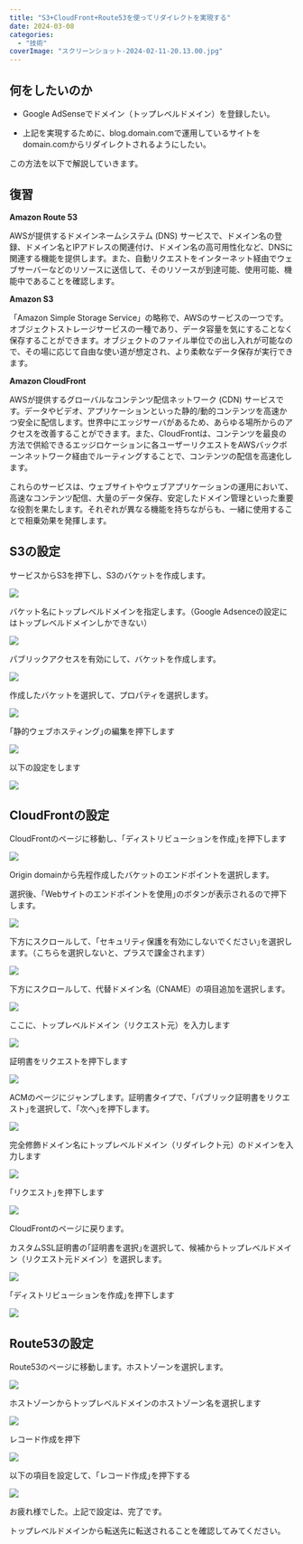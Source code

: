 ```yaml
---
title: "S3+CloudFront+Route53を使ってリダイレクトを実現する"
date: 2024-03-08
categories: 
  - "技術"
coverImage: "スクリーンショット-2024-02-11-20.13.00.jpg"
---
```


## 何をしたいのか

- Google AdSenseでドメイン（トップレベルドメイン）を登録したい。

- 上記を実現するために、blog.domain.comで運用しているサイトをdomain.comからリダイレクトされるようにしたい。

この方法を以下で解説していきます。

## 復習

**Amazon Route 53**

AWSが提供するドメインネームシステム (DNS) サービスで、ドメイン名の登録、ドメイン名とIPアドレスの関連付け、ドメイン名の高可用性化など、DNSに関連する機能を提供します。また、自動リクエストをインターネット経由でウェブサーバーなどのリソースに送信して、そのリソースが到達可能、使用可能、機能中であることを確認します。

**Amazon S3**

「Amazon Simple Storage Service」の略称で、AWSのサービスの一つです。オブジェクトストレージサービスの一種であり、データ容量を気にすることなく保存することができます。オブジェクトのファイル単位での出し入れが可能なので、その場に応じて自由な使い道が想定され、より柔軟なデータ保存が実行できます。

**Amazon CloudFront**

AWSが提供するグローバルなコンテンツ配信ネットワーク (CDN) サービスです。データやビデオ、アプリケーションといった静的/動的コンテンツを高速かつ安全に配信します。世界中にエッジサーバがあるため、あらゆる場所からのアクセスを改善することができます。また、CloudFrontは、コンテンツを最良の方法で供給できるエッジロケーションに各ユーザーリクエストをAWSバックボーンネットワーク経由でルーティングすることで、コンテンツの配信を高速化します。

これらのサービスは、ウェブサイトやウェブアプリケーションの運用において、高速なコンテンツ配信、大量のデータ保存、安定したドメイン管理といった重要な役割を果たします。それぞれが異なる機能を持ちながらも、一緒に使用することで相乗効果を発揮します。

## S3の設定

サービスからS3を押下し、S3のバケットを作成します。

![](https://himawari-blog-bucket.s3.ap-northeast-1.amazonaws.com/posts/images/01-1024x540-1.jpg)

バケット名にトップレベルドメインを指定します。（Google Adsenceの設定にはトップレベルドメインしかできない）

![](https://himawari-blog-bucket.s3.ap-northeast-1.amazonaws.com/posts/images/02-1-1024x804-1.jpg)

パブリックアクセスを有効にして、バケットを作成します。

![](https://himawari-blog-bucket.s3.ap-northeast-1.amazonaws.com/posts/images/03-748x1024-1.jpg)

作成したバケットを選択して、プロパティを選択します。

![](https://himawari-blog-bucket.s3.ap-northeast-1.amazonaws.com/posts/images/04-1024x483-1.jpg)

｢静的ウェブホスティング｣の編集を押下します

![](https://himawari-blog-bucket.s3.ap-northeast-1.amazonaws.com/posts/images/05-1024x538-1.jpg)

以下の設定をします

![](https://himawari-blog-bucket.s3.ap-northeast-1.amazonaws.com/posts/images/06-1024x533-1.jpg)

## CloudFrontの設定

CloudFrontのページに移動し、｢ディストリビューションを作成｣を押下します

![](https://himawari-blog-bucket.s3.ap-northeast-1.amazonaws.com/posts/images/07-1024x539-1.png)

Origin domainから先程作成したバケットのエンドポイントを選択します。

選択後、｢Webサイトのエンドポイントを使用｣のボタンが表示されるので押下します。

![](https://himawari-blog-bucket.s3.ap-northeast-1.amazonaws.com/posts/images/08-1024x733-1.jpg)

下方にスクロールして、｢セキュリティ保護を有効にしないでください｣を選択します。（こちらを選択しないと、プラスで課金されます）

![](https://himawari-blog-bucket.s3.ap-northeast-1.amazonaws.com/posts/images/09-1024x554-1.jpg)

下方にスクロールして、代替ドメイン名（CNAME）の項目追加を選択します。

![](https://himawari-blog-bucket.s3.ap-northeast-1.amazonaws.com/posts/images/10-1024x725-1.jpg)

ここに、トップレベルドメイン（リクエスト元）を入力します

![](https://himawari-blog-bucket.s3.ap-northeast-1.amazonaws.com/posts/images/11-1024x668-1.jpg)

証明書をリクエストを押下します

![](https://himawari-blog-bucket.s3.ap-northeast-1.amazonaws.com/posts/images/12-1024x928-1.jpg)

ACMのページにジャンプします。証明書タイプで、｢パブリック証明書をリクエスト｣を選択して、｢次へ｣を押下します。

![](https://himawari-blog-bucket.s3.ap-northeast-1.amazonaws.com/posts/images/13-1024x391-1.png)

完全修飾ドメイン名にトップレベルドメイン（リダイレクト元）のドメインを入力します

![](https://himawari-blog-bucket.s3.ap-northeast-1.amazonaws.com/posts/images/14-1024x585-1.jpg)

｢リクエスト｣を押下します

![](https://himawari-blog-bucket.s3.ap-northeast-1.amazonaws.com/posts/images/15-1024x500-1.jpg)

CloudFrontのページに戻ります。

カスタムSSL証明書の｢証明書を選択｣を選択して、候補からトップレベルドメイン（リクエスト元ドメイン）を選択します。

![](https://himawari-blog-bucket.s3.ap-northeast-1.amazonaws.com/posts/images/16-1024x928-1.jpg)

｢ディストリビューションを作成｣を押下します

![](https://himawari-blog-bucket.s3.ap-northeast-1.amazonaws.com/posts/images/17-1024x667-1.jpg)

## Route53の設定

Route53のページに移動します。ホストゾーンを選択します。

![](https://himawari-blog-bucket.s3.ap-northeast-1.amazonaws.com/posts/images/18-1024x500-1.jpg)

ホストゾーンからトップレベルドメインのホストゾーン名を選択します

![](https://himawari-blog-bucket.s3.ap-northeast-1.amazonaws.com/posts/images/19-1024x498-1.jpg)

レコード作成を押下

![](https://himawari-blog-bucket.s3.ap-northeast-1.amazonaws.com/posts/images/20-1024x348-1.jpg)

以下の項目を設定して、｢レコード作成｣を押下する

![](https://himawari-blog-bucket.s3.ap-northeast-1.amazonaws.com/posts/images/21-1024x624-1.jpg)

お疲れ様でした。上記で設定は、完了です。

トップレベルドメインから転送先に転送されることを確認してみてください。
